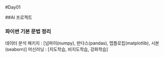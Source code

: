 #Day01

##AI 프로젝트

### 파이썬 기본 문법 정리
데이터 분석 패키지 : [넘파이(numpy), 판다스(pandas), 맵플로립(matplotlib), 시본(seaborn)]
머신러닝 : [지도학습, 비지도학습, 강화학습]
